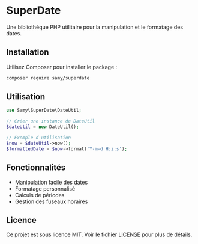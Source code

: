 # SuperDate

Une bibliothèque PHP utilitaire pour la manipulation et le formatage des dates.

## Installation

Utilisez Composer pour installer le package :

```bash
composer require samy/superdate
```

## Utilisation

```php
use Samy\SuperDate\DateUtil;

// Créer une instance de DateUtil
$dateUtil = new DateUtil();

// Exemple d'utilisation
$now = $dateUtil->now();
$formattedDate = $now->format('Y-m-d H:i:s');
```

## Fonctionnalités

- Manipulation facile des dates
- Formatage personnalisé
- Calculs de périodes
- Gestion des fuseaux horaires

## Licence

Ce projet est sous licence MIT. Voir le fichier [LICENSE](LICENSE) pour plus de détails.

